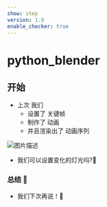 ```yaml
---
show: step
version: 1.0 
enable_checker: true
---
```



# python_blender

## 开始

- 上次 我们 
	- 设置了 关键帧
	- 制作了 动画 
	- 并且渲染出了 动画序列

![图片描述](https://doc.shiyanlou.com/courses/uid1190679-20240530-1717030676820)

- 我们可以设置变化的灯光吗?🤔



### 总结 🤔
- 我们下次再说！👋